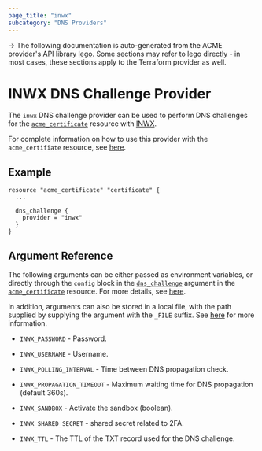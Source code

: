 ```yaml
---
page_title: "inwx"
subcategory: "DNS Providers"
---
```


-> The following documentation is auto-generated from the ACME
provider's API library [lego](https://go-acme.github.io/lego/).  Some
sections may refer to lego directly - in most cases, these sections
apply to the Terraform provider as well.

# INWX DNS Challenge Provider

The `inwx` DNS challenge provider can be used to perform DNS challenges for
the [`acme_certificate`][resource-acme-certificate] resource with
[INWX](https://www.inwx.de/en).

[resource-acme-certificate]: ../resources/certificate.md

For complete information on how to use this provider with the `acme_certifiate`
resource, see [here][resource-acme-certificate-dns-challenges].

[resource-acme-certificate-dns-challenges]: ./certificate.md#using-dns-challenges

## Example

```hcl
resource "acme_certificate" "certificate" {
  ...

  dns_challenge {
    provider = "inwx"
  }
}
```
## Argument Reference

The following arguments can be either passed as environment variables, or
directly through the `config` block in the
[`dns_challenge`][resource-acme-certificate-dns-challenge-arg] argument in the
[`acme_certificate`][resource-acme-certificate] resource. For more details, see
[here][resource-acme-certificate-dns-challenges].

[resource-acme-certificate-dns-challenge-arg]: ./certificate.md#dns_challenge

In addition, arguments can also be stored in a local file, with the path
supplied by supplying the argument with the `_FILE` suffix. See
[here][acme-certificate-file-arg-example] for more information.

[acme-certificate-file-arg-example]: ./certificate.md#using-variable-files-for-provider-arguments

* `INWX_PASSWORD` - Password.
* `INWX_USERNAME` - Username.

* `INWX_POLLING_INTERVAL` - Time between DNS propagation check.
* `INWX_PROPAGATION_TIMEOUT` - Maximum waiting time for DNS propagation (default 360s).
* `INWX_SANDBOX` - Activate the sandbox (boolean).
* `INWX_SHARED_SECRET` - shared secret related to 2FA.
* `INWX_TTL` - The TTL of the TXT record used for the DNS challenge.


